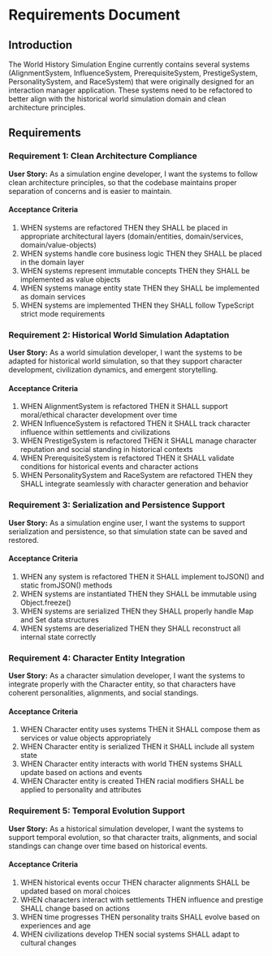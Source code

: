 # Requirements Document

## Introduction

The World History Simulation Engine currently contains several systems (AlignmentSystem, InfluenceSystem, PrerequisiteSystem, PrestigeSystem, PersonalitySystem, and RaceSystem) that were originally designed for an interaction manager application. These systems need to be refactored to better align with the historical world simulation domain and clean architecture principles.

## Requirements

### Requirement 1: Clean Architecture Compliance

**User Story:** As a simulation engine developer, I want the systems to follow clean architecture principles, so that the codebase maintains proper separation of concerns and is easier to maintain.

#### Acceptance Criteria

1. WHEN systems are refactored THEN they SHALL be placed in appropriate architectural layers (domain/entities, domain/services, domain/value-objects)
2. WHEN systems handle core business logic THEN they SHALL be placed in the domain layer
3. WHEN systems represent immutable concepts THEN they SHALL be implemented as value objects
4. WHEN systems manage entity state THEN they SHALL be implemented as domain services
5. WHEN systems are implemented THEN they SHALL follow TypeScript strict mode requirements

### Requirement 2: Historical World Simulation Adaptation

**User Story:** As a world simulation developer, I want the systems to be adapted for historical world simulation, so that they support character development, civilization dynamics, and emergent storytelling.

#### Acceptance Criteria

1. WHEN AlignmentSystem is refactored THEN it SHALL support moral/ethical character development over time
2. WHEN InfluenceSystem is refactored THEN it SHALL track character influence within settlements and civilizations
3. WHEN PrestigeSystem is refactored THEN it SHALL manage character reputation and social standing in historical contexts
4. WHEN PrerequisiteSystem is refactored THEN it SHALL validate conditions for historical events and character actions
5. WHEN PersonalitySystem and RaceSystem are refactored THEN they SHALL integrate seamlessly with character generation and behavior

### Requirement 3: Serialization and Persistence Support

**User Story:** As a simulation engine user, I want the systems to support serialization and persistence, so that simulation state can be saved and restored.

#### Acceptance Criteria

1. WHEN any system is refactored THEN it SHALL implement toJSON() and static fromJSON() methods
2. WHEN systems are instantiated THEN they SHALL be immutable using Object.freeze()
3. WHEN systems are serialized THEN they SHALL properly handle Map and Set data structures
4. WHEN systems are deserialized THEN they SHALL reconstruct all internal state correctly

### Requirement 4: Character Entity Integration

**User Story:** As a character simulation developer, I want the systems to integrate properly with the Character entity, so that characters have coherent personalities, alignments, and social standings.

#### Acceptance Criteria

1. WHEN Character entity uses systems THEN it SHALL compose them as services or value objects appropriately
2. WHEN Character entity is serialized THEN it SHALL include all system state
3. WHEN Character entity interacts with world THEN systems SHALL update based on actions and events
4. WHEN Character entity is created THEN racial modifiers SHALL be applied to personality and attributes

### Requirement 5: Temporal Evolution Support

**User Story:** As a historical simulation developer, I want the systems to support temporal evolution, so that character traits, alignments, and social standings can change over time based on historical events.

#### Acceptance Criteria

1. WHEN historical events occur THEN character alignments SHALL be updated based on moral choices
2. WHEN characters interact with settlements THEN influence and prestige SHALL change based on actions
3. WHEN time progresses THEN personality traits SHALL evolve based on experiences and age
4. WHEN civilizations develop THEN social systems SHALL adapt to cultural changes